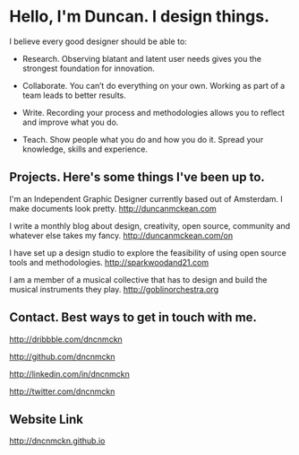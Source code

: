 Hello, I'm Duncan. I design things. 
==================


I believe every good designer should be able to:

* Research. Observing blatant and latent user needs gives you the strongest foundation for innovation.

* Collaborate. You can’t do everything on your own. Working as part of a team leads to better results.

* Write. Recording your process and methodologies allows you to reflect and improve what you do.

* Teach. Show people what you do and how you do it. Spread your knowledge, skills and experience.

Projects. Here's some things I've been up to.
----

I'm an Independent Graphic Designer currently based out of Amsterdam. I make documents look pretty. http://duncanmckean.com

I write a monthly blog about design, creativity, open source, community and whatever else takes my fancy. http://duncanmckean.com/on

I have set up a design studio to explore the feasibility of using open source tools and methodologies. http://sparkwoodand21.com

I am a member of a musical collective that has to design and build the musical instruments they play. http://goblinorchestra.org

Contact. Best ways to get in touch with me.
----

http://dribbble.com/dncnmckn
 
http://github.com/dncnmckn
 
http://linkedin.com/in/dncnmckn
 
http://twitter.com/dncnmckn
 
Website Link
----
 
http://dncnmckn.github.io
